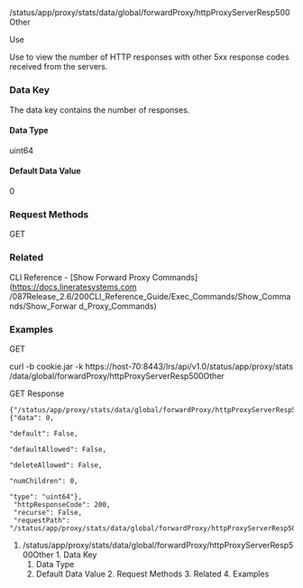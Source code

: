 ##
/status/app/proxy/stats/data/global/forwardProxy/httpProxyServerResp500Other

Use

Use to view the number of HTTP responses with other 5xx response codes
received from the servers.

### Data Key

The data key contains the number of responses.

#### Data Type

uint64

#### Default Data Value

0

### Request Methods

GET

### Related

CLI Reference - [Show Forward Proxy Commands](https://docs.lineratesystems.com
/087Release_2.6/200CLI_Reference_Guide/Exec_Commands/Show_Commands/Show_Forwar
d_Proxy_Commands)

### Examples

GET

curl -b cookie.jar -k https://host-70:8443/lrs/api/v1.0/status/app/proxy/stats
/data/global/forwardProxy/httpProxyServerResp500Other

GET Response

    
    {"/status/app/proxy/stats/data/global/forwardProxy/httpProxyServerResp500Other": {"data": 0,
                                                                                       "default": False,
                                                                                       "defaultAllowed": False,
                                                                                       "deleteAllowed": False,
                                                                                       "numChildren": 0,
                                                                                       "type": "uint64"},
     "httpResponseCode": 200,
     "recurse": False,
     "requestPath": "/status/app/proxy/stats/data/global/forwardProxy/httpProxyServerResp500Other"}
    

  1. /status/app/proxy/stats/data/global/forwardProxy/httpProxyServerResp500Other
    1. Data Key
      1. Data Type
      2. Default Data Value
    2. Request Methods
    3. Related
    4. Examples

